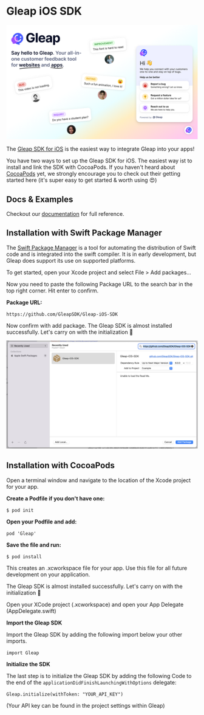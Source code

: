 # Gleap iOS SDK

![Gleap iOS SDK Intro](https://raw.githubusercontent.com/GleapSDK/Gleap-iOS-SDK/main/Resources/GleapHeaderImage.png)

The [Gleap SDK for iOS](https://www.gleap.io) is the easiest way to integrate Gleap into your apps!

You have two ways to set up the Gleap SDK for iOS. The easiest way ist to install and link the SDK with CocoaPods. If you haven't heard about [CocoaPods](https://cocoapods.org) yet, we strongly encourage you to check out their getting started here (it's super easy to get started & worth using 😍)

## Docs & Examples

Checkout our [documentation](https://docs.gleap.io/ios) for full reference.


## Installation with Swift Package Manager

The [Swift Package Manager](https://www.swift.org/package-manager/) is a tool for automating the distribution of Swift code and is integrated into the swift compiler. It is in early development, but Gleap does support its use on supported platforms.

To get started, open your Xcode project and select File > Add packages...

Now you need to paste the following Package URL to the search bar in the top right corner. Hit enter to confirm.

**Package URL:**
```
https://github.com/GleapSDK/Gleap-iOS-SDK
```

Now confirm with add package. The Gleap SDK is almost installed successfully.
Let's carry on with the initialization 🎉

![Gleap iOS SDK for Swift Package Manager](https://raw.githubusercontent.com/GleapSDK/Gleap-iOS-SDK/main/Resources/GleapSwiftPackageManager.png)

## Installation with CocoaPods

Open a terminal window and navigate to the location of the Xcode project for your app.

**Create a Podfile if you don't have one:**

```
$ pod init
```

**Open your Podfile and add:**

```
pod 'Gleap'
```

**Save the file and run:**

```
$ pod install
```

This creates an .xcworkspace file for your app. Use this file for all future development on your application.

The Gleap SDK is almost installed successfully.
Let's carry on with the initialization 🎉

Open your XCode project (.xcworkspace) and open your App Delegate (AppDelegate.swift)


**Import the Gleap SDK**

Import the Gleap SDK by adding the following import below your other imports.

```
import Gleap
```

**Initialize the SDK**

The last step is to initialize the Gleap SDK by adding the following Code to the end of the ```applicationDidFinishLaunchingWithOptions``` delegate:

```
Gleap.initialize(withToken: "YOUR_API_KEY")
```

(Your API key can be found in the project settings within Gleap)
